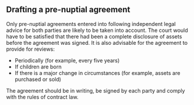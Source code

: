 ##  Drafting a pre-nuptial agreement

Only pre-nuptial agreements entered into following independent legal advice
for both parties are likely to be taken into account. The court would have to
be satisfied that there had been a complete disclosure of assets before the
agreement was signed. It is also advisable for the agreement to provide for
reviews:

  * Periodically (for example, every five years) 
  * If children are born 
  * If there is a major change in circumstances (for example, assets are purchased or sold) 

The agreement should be in writing, be signed by each party and comply with
the rules of contract law.
